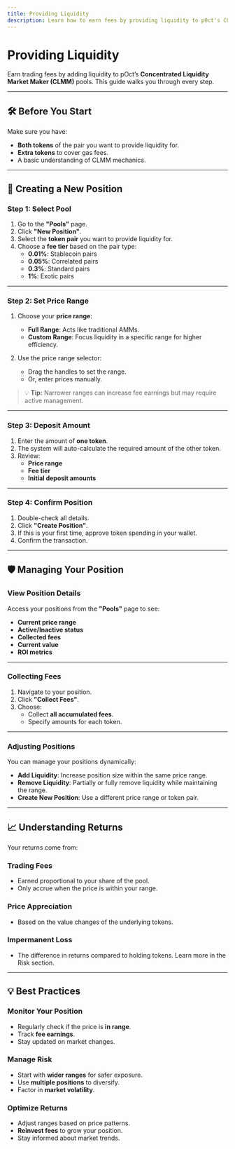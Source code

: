 ```yaml
---
title: Providing Liquidity
description: Learn how to earn fees by providing liquidity to pOct's CLMM pools.
---
```


# Providing Liquidity

Earn trading fees by adding liquidity to pOct’s **Concentrated Liquidity Market Maker (CLMM)** pools. This guide walks you through every step.

---

## 🛠 Before You Start

Make sure you have:

- **Both tokens** of the pair you want to provide liquidity for.
- **Extra tokens** to cover gas fees.
- A basic understanding of CLMM mechanics.

---

## 🌊 Creating a New Position

### Step 1: Select Pool

1. Go to the **"Pools"** page.
2. Click **"New Position"**.
3. Select the **token pair** you want to provide liquidity for.
4. Choose a **fee tier** based on the pair type:
   - **0.01%**: Stablecoin pairs
   - **0.05%**: Correlated pairs
   - **0.3%**: Standard pairs
   - **1%**: Exotic pairs

<!-- ![Pool and fee tier selection](./images/pool-selection.png) -->

---

### Step 2: Set Price Range

1. Choose your **price range**:

   - **Full Range**: Acts like traditional AMMs.
   - **Custom Range**: Focus liquidity in a specific range for higher efficiency.

2. Use the price range selector:
   - Drag the handles to set the range.
   - Or, enter prices manually.

> 💡 **Tip:** Narrower ranges can increase fee earnings but may require active management.

<!-- ![Price range selection interface](./images/price-range-selection.png) -->

---

### Step 3: Deposit Amount

1. Enter the amount of **one token**.
2. The system will auto-calculate the required amount of the other token.
3. Review:
   - **Price range**
   - **Fee tier**
   - **Initial deposit amounts**

<!-- ![Deposit interface](./images/deposit-amount.png) -->

---

### Step 4: Confirm Position

1. Double-check all details.
2. Click **"Create Position"**.
3. If this is your first time, approve token spending in your wallet.
4. Confirm the transaction.

<!-- ![Position confirmation screen](./images/position-confirmation.png) -->

---

## 🛡 Managing Your Position

### View Position Details

Access your positions from the **"Pools"** page to see:

- **Current price range**
- **Active/Inactive status**
- **Collected fees**
- **Current value**
- **ROI metrics**

<!-- ![Position management interface](./images/position-management.png) -->

---

### Collecting Fees

1. Navigate to your position.
2. Click **"Collect Fees"**.
3. Choose:
   - Collect **all accumulated fees**.
   - Specify amounts for each token.

<!-- ![Fee collection interface](./images/collect-fees.png) -->

---

### Adjusting Positions

You can manage your positions dynamically:

- **Add Liquidity**: Increase position size within the same price range.
- **Remove Liquidity**: Partially or fully remove liquidity while maintaining the range.
- **Create New Position**: Use a different price range or token pair.

<!-- ![Position adjustment options](./images/adjust-position.png) -->

---

## 📈 Understanding Returns

Your returns come from:

### Trading Fees

- Earned proportional to your share of the pool.
- Only accrue when the price is within your range.

### Price Appreciation

- Based on the value changes of the underlying tokens.

### Impermanent Loss

- The difference in returns compared to holding tokens. Learn more in the Risk section.

<!-- ![Returns breakdown](./images/returns-breakdown.png) -->

---

## 💡 Best Practices

### Monitor Your Position

- Regularly check if the price is **in range**.
- Track **fee earnings**.
- Stay updated on market changes.

### Manage Risk

- Start with **wider ranges** for safer exposure.
- Use **multiple positions** to diversify.
- Factor in **market volatility**.

### Optimize Returns

- Adjust ranges based on price patterns.
- **Reinvest fees** to grow your position.
- Stay informed about market trends.

<!-- ![Position monitoring dashboard](./images/position-monitoring.png) -->
